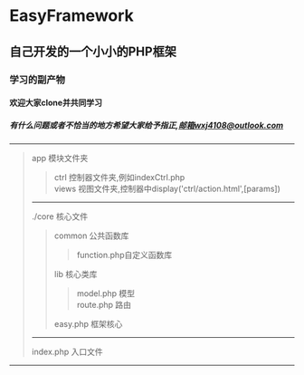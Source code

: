 # EasyFramework  
## 自己开发的一个小小的PHP框架  
### 学习的副产物  
#### 欢迎大家clone并共同学习  
##### 有什么问题或者不恰当的地方希望大家给予指正,邮箱wxj4108@outlook.com  
***  
> app 模块文件夹  
>> ctrl 控制器文件夹,例如indexCtrl.php  
>> views 视图文件夹,控制器中display('ctrl/action.html',\[params\])  
> ***  
> ./core 核心文件  
>> common 公共函数库  
>>> function.php自定义函数库  
>>  
>> lib 核心类库  
>>> model.php 模型  
>>> route.php 路由  
>>  
>>easy.php 框架核心  
>>  
> ***  
> index.php 入口文件  
***  
